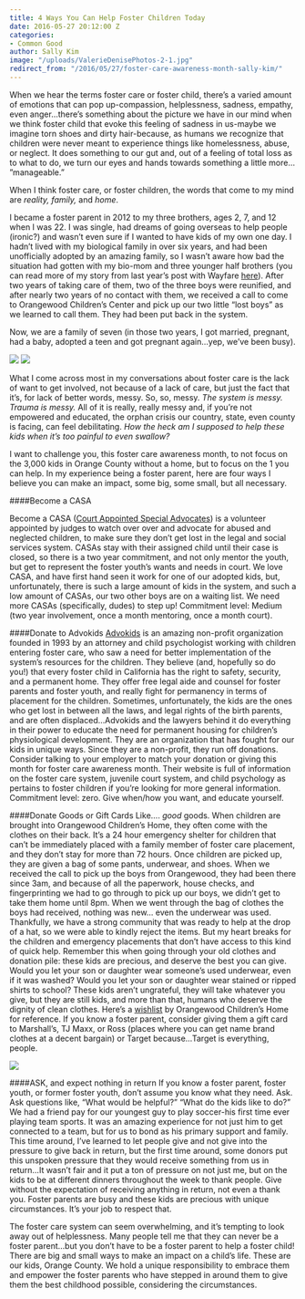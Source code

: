 ```yaml
---
title: 4 Ways You Can Help Foster Children Today
date: 2016-05-27 20:12:00 Z
categories:
- Common Good
author: Sally Kim
image: "/uploads/ValerieDenisePhotos-2-1.jpg"
redirect_from: "/2016/05/27/foster-care-awareness-month-sally-kim/"
---
```


When we hear the terms foster care or foster child, there’s a varied amount of emotions that can pop up-compassion, helplessness, sadness, empathy, even anger…there’s something about the picture we have in our mind when we think foster child that evoke this feeling of sadness in us-maybe we imagine torn shoes and dirty hair-because, as humans we recognize that children were never meant to experience things like homelessness, abuse, or neglect. It does something to our gut and, out of a feeling of total loss as to what to do, we turn our eyes and hands towards something a little more… ”manageable.” 

<!-- more -->

When I think foster care, or foster children, the words that come to my mind are *reality, family,* and *home*. 

I became a foster parent in 2012 to my three brothers, ages 2, 7, and 12 when I was 22. I was single, had dreams of going overseas to help people (ironic?) and wasn’t even sure if I wanted to have kids of my own one day. I hadn’t lived with my biological family in over six years, and had been unofficially adopted by an amazing family, so I wasn’t aware how bad the situation had gotten with my bio-mom and three younger half brothers (you can read more of my story from last year’s post with Wayfare [here](blog.wayfare.io/2015/05/29/letters-from-a-mister-the-story-of-sally-kim/)). After two years of taking care of them, two of the three boys were reunified, and after nearly two years of no contact with them, we received a call to come to Orangewood Children’s Center and pick up our two little “lost boys” as we learned to call them. They had been put back in the system. 

Now, we are a family of seven (in those two years, I got married, pregnant, had a baby, adopted a teen and got pregnant again…yep, we’ve been busy). 

![](/content/images/2016/05/ValerieDenisePhotos-3-copy.jpg)
![](/content/images/2016/05/ValerieDenisePhotos-5-3.jpg)

What I come across most in my conversations about foster care is the lack of want to get involved, not because of a lack of care, but just the fact that it’s, for lack of better words, messy. So, so, messy. *The system is messy. Trauma is messy.* All of it is really, really messy and, if you’re not empowered and educated, the orphan crisis our country, state, even county is facing, can feel debilitating. *How the heck am I supposed to help these kids when it’s too painful to even swallow?*

I want to challenge you, this foster care awareness month, to not focus on the 3,000 kids in Orange County without a home, but to focus on the 1 you can help. In my experience being a foster parent, here are four ways I believe you can make an impact, some big, some small, but all necessary.

####Become a CASA

Become a CASA ([Court Appointed Special Advocates](www.casaforchildren.org/site/c.mtJSJ7MPIsE/b.5301295/k.BE9A/Home.htm)) is a volunteer appointed by judges to watch over over and advocate for abused and neglected children, to make sure they don’t get lost in the legal and social services system. CASAs stay with their assigned child until their case is closed, so there is a two year commitment, and not only mentor the youth, but get to represent the foster youth’s wants and needs in court. We love CASA, and have first hand seen it work for one of our adopted kids, but, unfortunately, there is such a large amount of kids in the system, and such a low amount of CASAs, our two other boys are on a waiting list. We need more CASAs (specifically, dudes) to step up! Commitment level: Medium (two year involvement, once a month mentoring, once a month court).

####Donate to Advokids
[Advokids](www.casaforchildren.org/site/c.mtJSJ7MPIsE/b.5301295/k.BE9A/Home.htm) is an amazing non-profit organization founded in 1993 by an attorney and child psychologist working with children entering foster care, who saw a need for better implementation of the system’s resources for the children. They believe (and, hopefully so do  you!) that every foster child in California has the right to safety, security, and a permanent home. They offer free legal aide and counsel for foster parents and foster youth, and really fight for permanency in terms of placement for the children. Sometimes, unfortunately, the kids are the ones who get lost in between all the laws, and legal rights of the birth parents, and are often displaced…Advokids and the lawyers behind it do everything in their power to educate the need for permanent housing for children’s physiological development. They are an organization that has fought for our kids in unique ways. Since they are a non-profit, they run off donations. Consider talking to your employer to match your donation or giving this month for foster care awareness month. Their website is full of information on the foster care system, juvenile court system, and child psychology as pertains to foster children if you’re looking for more general information. Commitment level: zero. Give when/how you want, and educate yourself. 

####Donate Goods or Gift Cards
Like…. *good* goods. When children are brought into Orangewood Children’s Home, they often come with the clothes on their back. It’s a 24 hour emergency shelter for children that can’t be immediately placed with a family member of foster care placement, and they don’t stay for more than 72 hours. Once children are picked up, they are given a bag of some pants, underwear, and shoes. When we received the call to pick up the boys from Orangewood, they had been there since 3am, and because of all the paperwork, house checks, and fingerprinting we had to go through to pick up our boys, we didn’t get to take them home until 8pm. When we went through the bag of clothes the boys had received, nothing was new… even the underwear was used. Thankfully, we have a strong community that was ready to help at the drop of a hat, so we were able to kindly reject the items. But my heart breaks for the children and emergency placements that don’t have access to this kind of quick help. Remember this when going through your old clothes and donation pile: these kids are precious, and deserve the best you can give. Would you let your son or daughter wear someone’s used underwear, even if it was washed? Would you let your son or daughter wear stained or ripped shirts to school? These kids aren’t ungrateful, they will take whatever you give, but they are still kids, and more than that, humans who deserve the dignity of clean clothes. Here’s a [wishlist](https://orangewoodfoundation.org/wp-content/uploads/2015/10/2015-Foundation-Year-Round-Wish-List.pdf) by Orangewood Children’s Home for reference. If you know a foster parent, consider giving them a gift card to Marshall’s, TJ Maxx, or Ross (places where you can get name brand clothes at a decent bargain) or Target because…Target is everything, people. 

![](/content/images/2016/05/ValerieDenisePhotos-38-copy.jpg)
 
####ASK, and expect nothing in return 
If you know a foster parent, foster youth, or former foster youth, don’t assume you know what they need. Ask. Ask questions like, “What would be helpful?” “What do the kids like to do?” We had a friend pay for our youngest guy to play soccer-his first time ever playing team sports. It was an amazing experience for not just him to get connected to a team, but for us to bond as his primary support and family. This time around, I’ve learned to let people give and not give into the pressure to give back in return, but the first time around, some donors put this unspoken pressure that they would receive something from us in return…It wasn’t fair and it put a ton of pressure on not just me, but on the kids to be at different dinners throughout the week to thank people. Give without the expectation of receiving anything in return, not even a thank you. Foster parents are busy and these kids are precious with unique circumstances. It’s your job to respect that. 

The foster care system can seem overwhelming, and it’s tempting to look away out of helplessness. Many people tell me that they can never be a foster parent…but you don’t have to be a foster parent to help a foster child! There are big and small ways to make an impact on a child’s life. These are our kids, Orange County. We hold a unique responsibility to embrace them and empower the foster parents who have stepped in around them to give them the best childhood possible, considering the circumstances. 